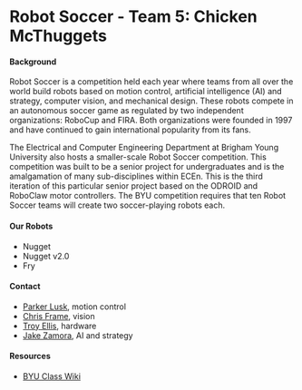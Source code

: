 Robot Soccer - Team 5: Chicken McThuggets
=========================================

#### Background

Robot Soccer is a competition held each year where teams from all over the world build robots based on motion control, artificial intelligence (AI) and strategy, computer vision, and mechanical design. These robots compete in an autonomous soccer game as regulated by two independent organizations: RoboCup and FIRA. Both organizations were founded in 1997 and have continued to gain international popularity from its fans.

The Electrical and Computer Engineering Department at Brigham Young University also hosts a smaller-scale Robot Soccer competition. This competition was built to be a senior project for undergraduates and is the amalgamation of many sub-disciplines within ECEn. This is the third iteration of this particular senior project based on the ODROID and RoboClaw motor controllers. The BYU competition requires that ten Robot Soccer teams will create two soccer-playing robots each.

#### Our Robots

  - Nugget
  - Nugget v2.0
  - Fry

#### Contact

  - [Parker Lusk](https://github.com/plusk01), motion control
  - [Chris Frame](https://github.com/cwframe), vision
  - [Troy Ellis](https://github.com/robo-hobojoe), hardware
  - [Jake Zamora](https://github.com/zamora18), AI and strategy

#### Resources

  - [BYU Class Wiki](http://rwbclasses.groups.et.byu.net/doku.php?id=robot_soccer:2016:start)
